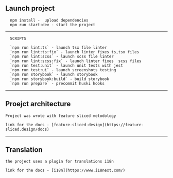 ## Launch project


```
  npm install -  upload dependencies
  npm run start:dev - start the project
```
----

```
  SCRIPTS

  `npm run lint:ts` - launch tsx file linter
  `npm run lint:ts:fix` - launch linter fixes ts,tsx files
  `npm run lint:scss` - launch scss file linter
  `npm run lint:scss:fix` - launch linter fixes  scss files
  `npm run test:unit` - launch unit tests with jest
  `npm run test:ui` - launch screenshots testing
  `npm run storybook` - launch storybook
  `npm run storybook:build` - build storybook
  `npm run prepare` - precommit huski hooks

  ```
----

  ## Proejct architecture

    Project was wrote with feature sliced metodology 

    link for the docs - [feature-sliced-design](https://feature-sliced.design/docs)

----
  ## Translation

    the project uses a plugin for translations i18n

    link for the docs - [i18n](https://www.i18next.com/)


